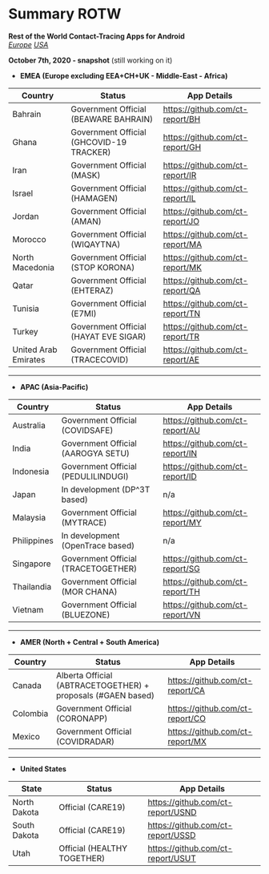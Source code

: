 # Summary ROTW

**Rest of the World Contact-Tracing Apps for Android** \
_[Europe](https://github.com/ct-report/summary/Europe)_
_[USA](https://github.com/ct-report/summary/USA)_

**October 7th, 2020 - snapshot** (still working on it)

- **EMEA (Europe excluding EEA+CH+UK - Middle-East - Africa)**

Country | Status | App Details
--------|--------|------------
Bahrain | Government Official (BEAWARE BAHRAIN) | https://github.com/ct-report/BH
Ghana | Government Official (GHCOVID-19 TRACKER) | https://github.com/ct-report/GH
Iran | Government Official (MASK) | https://github.com/ct-report/IR
Israel | Government Official (HAMAGEN) | https://github.com/ct-report/IL
Jordan | Government Official (AMAN) | https://github.com/ct-report/JO
Morocco | Government Official (WIQAYTNA) | https://github.com/ct-report/MA
North Macedonia | Government Official (STOP KORONA) | https://github.com/ct-report/MK
Qatar | Government Official (EHTERAZ) | https://github.com/ct-report/QA
Tunisia | Government Official (E7MI) | https://github.com/ct-report/TN
Turkey | Government Official (HAYAT EVE SIGAR) | https://github.com/ct-report/TR
United Arab Emirates | Government Official (TRACECOVID) | https://github.com/ct-report/AE

-------------------------------------

- **APAC (Asia-Pacific)**

Country | Status | App Details
--------|--------|------------
Australia | Government Official (COVIDSAFE) | https://github.com/ct-report/AU
India | Government Official (AAROGYA SETU) | https://github.com/ct-report/IN
Indonesia | Government Official (PEDULILINDUGI) | https://github.com/ct-report/ID
Japan | In development (DP^3T based) | n/a
Malaysia | Government Official (MYTRACE) | https://github.com/ct-report/MY
Philippines | In development (OpenTrace based) | n/a
Singapore | Government Official (TRACETOGETHER) | https://github.com/ct-report/SG
Thailandia | Government Official (MOR CHANA) | https://github.com/ct-report/TH
Vietnam | Government Official (BLUEZONE) | https://github.com/ct-report/VN

-------------------------------------

- **AMER (North + Central + South America)**

Country | Status | App Details
--------|--------|------------
Canada | Alberta Official (ABTRACETOGETHER) + proposals (#GAEN based) | https://github.com/ct-report/CA
Colombia | Government Official (CORONAPP) | https://github.com/ct-report/CO
Mexico | Government Official (COVIDRADAR) | https://github.com/ct-report/MX

-------------------------------------

- **United States**

State | Status | App Details
------|--------|------------
North Dakota | Official (CARE19) | https://github.com/ct-report/USND
South Dakota | Official (CARE19) | https://github.com/ct-report/USSD
Utah | Official (HEALTHY TOGETHER) | https://github.com/ct-report/USUT
